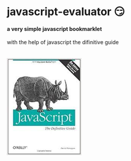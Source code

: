 # javascript-evaluator 😏                                                                                                                                                                                                                                                
#### a very simple javascript bookmarklet 
 
with the help of javascript the difinitive guide<br/><br/><br/>
![difinitive guide](download.jpg)
